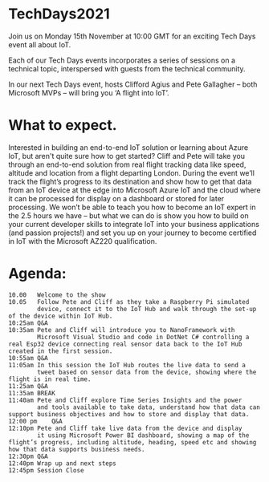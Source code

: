 # TechDays2021

Join us on Monday 15th November at 10:00 GMT for an exciting Tech Days event all about IoT.

Each of our Tech Days events incorporates a series of sessions on a technical topic, interspersed with guests from the technical community.

In our next Tech Days event, hosts Clifford Agius and Pete Gallagher – both Microsoft MVPs – will bring you ‘A flight into IoT’.

# What to expect.

Interested in building an end-to-end IoT solution or learning about Azure IoT, but aren't quite sure how to get started? Cliff and Pete will take you through an end-to-end solution from real flight tracking data like speed, altitude and location from a flight departing London. During the event we’ll track the flight’s progress to its destination and show how to get that data from an IoT device at the edge into Microsoft Azure IoT and the cloud where it can be processed for display on a dashboard or stored for later processing. We won’t be able to teach you how to become an IoT expert in the 2.5 hours we have – but what we can do is show you how to build on your current developer skills to integrate IoT into your business applications (and passion projects!) and set you up on your journey to become certified in IoT with the Microsoft AZ220 qualification.

# Agenda:

    10.00	Welcome to the show
    10.05	Follow Pete and Cliff as they take a Raspberry Pi simulated 
            device, connect it to the IoT Hub and walk through the set-up of the device within IoT Hub.
    10:25am	Q&A
    10:35am	Pete and Cliff will introduce you to NanoFramework with 
            Microsoft Visual Studio and code in DotNet C# controlling a real Esp32 device connecting real sensor data back to the IoT Hub created in the first session.
    10:55am	Q&A
    11:05am	In this session the IoT Hub routes the live data to send a 
            tweet based on sensor data from the device, showing where the flight is in real time.
    11:25am	Q&A
    11:35am	BREAK
    11:40am	Pete and Cliff explore Time Series Insights and the power 
            and tools available to take data, understand how that data can support business objectives and how to store and display that data. 
    12:00 pm	Q&A
    12:10pm	Pete and Cliff take live data from the device and display 
            it using Microsoft Power BI dashboard, showing a map of the flight’s progress, including altitude, heading, speed etc and showing how that data supports business needs.
    12:30pm	Q&A
    12:40pm	Wrap up and next steps
    12:45pm	Session Close